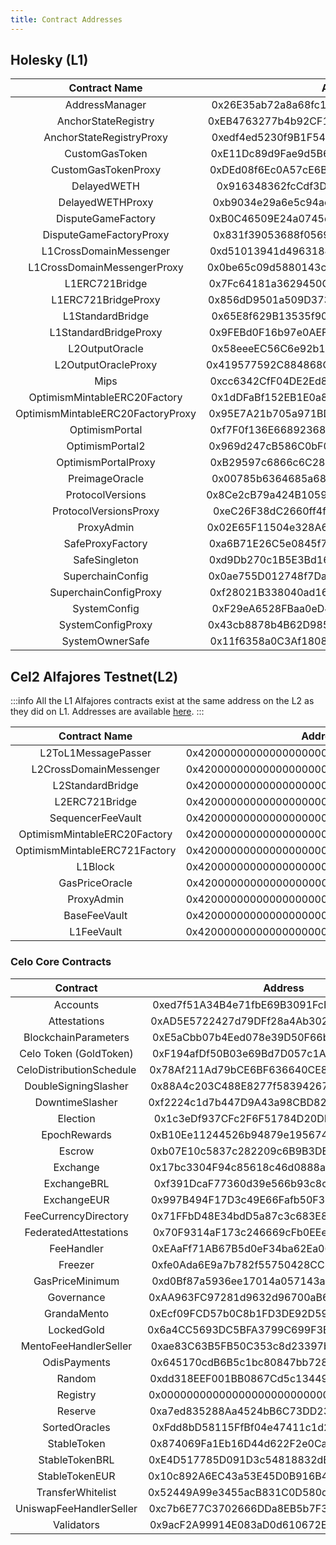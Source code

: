 ```yaml
---
title: Contract Addresses
---
```


## Holesky (L1)

|           Contract Name           |                  Address                   |
| :-------------------------------: | :----------------------------------------: |
|          AddressManager           | 0x26E35ab72a8a68fc116216145129989EaCc5c12a |
|        AnchorStateRegistry        | 0xEB4763277b4b92CF1DD3Fa8432fC3C21037c8253 |
|     AnchorStateRegistryProxy      | 0xedf4ed5230f9B1F54C33F381C1990129f30E9196 |
|          CustomGasToken           | 0xE11Dc89d9Fae9d5B6156F6B3b614bfda45D21e27 |
|        CustomGasTokenProxy        | 0xDEd08f6Ec0A57cE6Be62d1876d2CE92AF37eddA0 |
|            DelayedWETH            | 0x916348362fcCdf3D548617f2ff8fC9fEBe44389b |
|         DelayedWETHProxy          | 0xb9034e29a6e5c94ae50F4eDBf8450492Bf6f636C |
|        DisputeGameFactory         | 0xB0C46509E24a0745d201114016fD666D6D1E3f8e |
|      DisputeGameFactoryProxy      | 0x831f39053688f05698ad0fB5f4DE7e56B2949c55 |
|      L1CrossDomainMessenger       | 0xd51013941d49631846fe52028C8D7a6EeBf06C98 |
|    L1CrossDomainMessengerProxy    | 0x0be65c09d5880143cb9C2D6E45474972eFC4C13B |
|          L1ERC721Bridge           | 0x7Fc64181a3629450C739d09131FFcE1Aae35176C |
|        L1ERC721BridgeProxy        | 0x856dD9501a509D3738aE2da7B79cDA1731d8E9b3 |
|         L1StandardBridge          | 0x65E8f629B13535f902020668Fe73aEc24e52F5D8 |
|       L1StandardBridgeProxy       | 0x9FEBd0F16b97e0AEF9151AF07106d733E87B1be4 |
|          L2OutputOracle           | 0x58eeeEC56C6e92b1898367fa7372ab3f6483F054 |
|        L2OutputOracleProxy        | 0x419577592C884868C3ed85B97169b93362581855 |
|               Mips                | 0xcc6342CfF04DE2Ed80C812470BFF54A7A7184fF8 |
|   OptimismMintableERC20Factory    | 0x1dDFaBf152EB1E0a8c821fCb4B8Da20F9Aea910C |
| OptimismMintableERC20FactoryProxy | 0x95E7A21b705a971BDBC999295f4a3c04CDfC52F0 |
|          OptimismPortal           | 0xf7F0f136E6689236895B641053A81F60E056bB95 |
|          OptimismPortal2          | 0x969d247cB586C0bF02212B9ae6e690e8b0d762bA |
|        OptimismPortalProxy        | 0xB29597c6866c6C2870348f1035335B75eEf79d07 |
|          PreimageOracle           | 0x00785b6364685a68844d8F4120aF5f7d53b4f5a1 |
|         ProtocolVersions          | 0x8Ce2cB79a424B105907911956AC81C8AB44034dd |
|       ProtocolVersionsProxy       | 0xeC26F38dC2660ff4fbe19aFb2587b140411E302e |
|            ProxyAdmin             | 0x02E65F11504e328A6DabB38b0D05854297466178 |
|         SafeProxyFactory          | 0xa6B71E26C5e0845f74c812102Ca7114b6a896AB2 |
|           SafeSingleton           | 0xd9Db270c1B5E3Bd161E8c8503c55cEABeE709552 |
|         SuperchainConfig          | 0x0ae755D012748f7Da0eCb7695902463652322617 |
|       SuperchainConfigProxy       | 0xf28021B338040ad165A8abeD076b40F822c457E6 |
|           SystemConfig            | 0xF29eA6528FBaa0eD44Bdbb78a02C4cc0f99f4636 |
|         SystemConfigProxy         | 0x43cb8878b4B62D9853452140eFB42CF30672e23a |
|          SystemOwnerSafe          | 0x11f6358a0C3Af1808C9b76E9d9C97a850EEFb6d4 |

## Cel2 Alfajores Testnet(L2)

:::info
All the L1 Alfajores contracts exist at the same address on the L2 as they did on L1. Addresses are available [here](/contract-addresses#alfajores-testnet).
:::

|         Contract Name         |                  Address                   |
| :---------------------------: | :----------------------------------------: |
|      L2ToL1MessagePasser      | 0x4200000000000000000000000000000000000016 |
|    L2CrossDomainMessenger     | 0x4200000000000000000000000000000000000007 |
|       L2StandardBridge        | 0x4200000000000000000000000000000000000010 |
|        L2ERC721Bridge         | 0x4200000000000000000000000000000000000014 |
|       SequencerFeeVault       | 0x4200000000000000000000000000000000000011 |
| OptimismMintableERC20Factory  | 0x4200000000000000000000000000000000000012 |
| OptimismMintableERC721Factory | 0x4200000000000000000000000000000000000017 |
|            L1Block            | 0x4200000000000000000000000000000000000015 |
|        GasPriceOracle         | 0x420000000000000000000000000000000000000F |
|          ProxyAdmin           | 0x4200000000000000000000000000000000000018 |
|         BaseFeeVault          | 0x4200000000000000000000000000000000000019 |
|          L1FeeVault           | 0x420000000000000000000000000000000000001A |

### Celo Core Contracts

|         Contract         |                  Address                   |
| :----------------------: | :----------------------------------------: |
|         Accounts         | 0xed7f51A34B4e71fbE69B3091FcF879cD14bD73A9 |
|       Attestations       | 0xAD5E5722427d79DFf28a4Ab30249729d1F8B4cc0 |
|   BlockchainParameters   | 0xE5aCbb07b4Eed078e39D50F66bF0c80cF1b93abe |
|  Celo Token (GoldToken)  | 0xF194afDf50B03e69Bd7D057c1Aa9e10c9954E4C9 |
| CeloDistributionSchedule | 0x78Af211Ad79bCE6BF636640CE8c2C2b29e02365A |
|   DoubleSigningSlasher   | 0x88A4c203C488E8277f583942672E1aF77e2B5040 |
|     DowntimeSlasher      | 0xf2224c1d7b447D9A43a98CBD82FCCC0eF1c11CC5 |
|         Election         | 0x1c3eDf937CFc2F6F51784D20DEB1af1F9a8655fA |
|       EpochRewards       | 0xB10Ee11244526b94879e1956745bA2E35AE2bA20 |
|          Escrow          | 0xb07E10c5837c282209c6B9B3DE0eDBeF16319a37 |
|         Exchange         | 0x17bc3304F94c85618c46d0888aA937148007bD3C |
|       ExchangeBRL        | 0xf391DcaF77360d39e566b93c8c0ceb7128fa1A08 |
|       ExchangeEUR        | 0x997B494F17D3c49E66Fafb50F37A972d8Db9325B |
|   FeeCurrencyDirectory   | 0x71FFbD48E34bdD5a87c3c683E866dc63b8B2a685 |
|  FederatedAttestations   | 0x70F9314aF173c246669cFb0EEe79F9Cfd9C34ee3 |
|        FeeHandler        | 0xEAaFf71AB67B5d0eF34ba62Ea06Ac3d3E2dAAA38 |
|         Freezer          | 0xfe0Ada6E9a7b782f55750428CC1d8428Cd83C3F1 |
|     GasPriceMinimum      | 0xd0Bf87a5936ee17014a057143a494Dc5C5d51E5e |
|        Governance        | 0xAA963FC97281d9632d96700aB62A4D1340F9a28a |
|       GrandaMento        | 0xEcf09FCD57b0C8b1FD3DE92D59E234b88938485B |
|        LockedGold        | 0x6a4CC5693DC5BFA3799C699F3B941bA2Cb00c341 |
|  MentoFeeHandlerSeller   | 0xae83C63B5FB50C353c8d23397bcC9dBf3a9837Ac |
|       OdisPayments       | 0x645170cdB6B5c1bc80847bb728dBa56C50a20a49 |
|          Random          | 0xdd318EEF001BB0867Cd5c134496D6cF5Aa32311F |
|         Registry         | 0x000000000000000000000000000000000000ce10 |
|         Reserve          | 0xa7ed835288Aa4524bB6C73DD23c0bF4315D9Fe3e |
|      SortedOracles       | 0xFdd8bD58115FfBf04e47411c1d228eCC45E93075 |
|       StableToken        | 0x874069Fa1Eb16D44d622F2e0Ca25eeA172369bC1 |
|      StableTokenBRL      | 0xE4D517785D091D3c54818832dB6094bcc2744545 |
|      StableTokenEUR      | 0x10c892A6EC43a53E45D0B916B4b7D383B1b78C0F |
|    TransferWhitelist     | 0x52449A99e3455acB831C0D580dCDAc8B290d5182 |
| UniswapFeeHandlerSeller  | 0xc7b6E77C3702666DDa8EB5b7F30234B020788b21 |
|        Validators        | 0x9acF2A99914E083aD0d610672E93d14b0736BBCc |
